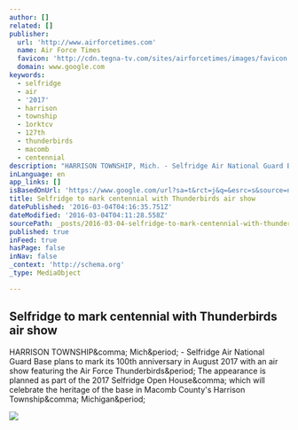 ```yaml
---
author: []
related: []
publisher:
  url: 'http://www.airforcetimes.com'
  name: Air Force Times
  favicon: 'http://cdn.tegna-tv.com/sites/airforcetimes/images/favicon.png'
  domain: www.google.com
keywords:
  - selfridge
  - air
  - '2017'
  - harrison
  - township
  - 1orktcv
  - 127th
  - thunderbirds
  - macomb
  - centennial
description: "HARRISON TOWNSHIP, Mich. - Selfridge Air National Guard Base plans to mark its 100th anniversary in August 2017 with an air show featuring the Air Force Thunderbirds. The appearance is planned as part of the 2017 Selfridge Open House, which will celebrate the heritage of the base in Macomb County's Harrison Township, Michigan."
inLanguage: en
app_links: []
isBasedOnUrl: 'https://www.google.com/url?sa=t&rct=j&q=&esrc=s&source=newssearch&cd=6&cad=rja&uact=8&ved=0ahUKEwjN1OvmlKbLAhVT0GMKHQ-AAmQQqQIILygAMAU&url=http%3A%2F%2Fwww.airforcetimes.com%2Fstory%2Fmilitary%2F2016%2F03%2F03%2Fselfridge-centennial-air-show-thunderbirds%2F81258958%2F&usg=AFQjCNERFDS0tINzhMYN9sMbTfu-fVHHvw&sig2=GspwRU9E2XiSjtZrXM5mwQ&bvm=bv.115339255,d.cGc'
title: Selfridge to mark centennial with Thunderbirds air show
datePublished: '2016-03-04T04:16:35.751Z'
dateModified: '2016-03-04T04:11:28.558Z'
sourcePath: _posts/2016-03-04-selfridge-to-mark-centennial-with-thunderbirds-air-show.md
published: true
inFeed: true
hasPage: false
inNav: false
_context: 'http://schema.org'
_type: MediaObject

---
```

<article style=""><h1>Selfridge to mark centennial with Thunderbirds air show</h1><p>HARRISON TOWNSHIP&amp;comma; Mich&amp;period; - Selfridge Air National Guard Base plans to mark its 100th anniversary in August 2017 with an air show featuring the Air Force Thunderbirds&amp;period; The appearance is planned as part of the 2017 Selfridge Open House&amp;comma; which will celebrate the heritage of the base in Macomb County's Harrison Township&amp;comma; Michigan&amp;period;</p><img src="http://www.gannett-cdn.com/-mm-/dd91cab7c966d9afac8d2c3217d66bedd36b3dc9/r=x1683&amp;c=3200x1680/http/cdn.tegna-tv.com/-mm-/c10ad4f694efd5d24e6ff8e5f1d99845a1c45132/c=0-356-4820-3079/local/-/media/2016/03/03/GGM/AirForceTimes/635925928530442603-Thunderbirds.jpg" /></article>